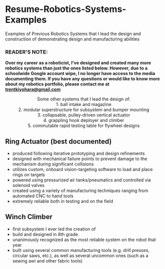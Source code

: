 # Resume-Robotics-Systems-Examples
Examples of Previous Robotics Systems that I lead the design and construction of demonstrating design and manufacturing abilities

### READER'S NOTE: 
**Over my career as a roboticist, I've designed and created many more robotics systems than just the ones listed below. However, due to a schoolwide Google account wipe, I no longer have access to the media documenting them. If you have any questions or would like to know more about my robotics portfolio, please contact me at trentkiyohara@gmail.com**
<p align="center">
Some other systems that I lead the design of: <br />
1. ball intake and magazine <br />
2. modular superstructure for subsystem and bumper mounting <br />
3. collapsable, pulley-driven vertical actuator <br />
4. grappling hook deployer and climber <br />
5. commutable rapid testing table for flywheel designs
</p>

## Ring Actuator (best documented)
- produced following iterative prototyping and design refinements
- designed with mechanical failure points to prevent damage to the mechanism during significant collisions
- utilizes custom, onboard vision-targeting software to load and place rings on targets
- powered using pressurized air tanks/pneumatics and controlled via solenoid valves
- created using a variety of manufacturing techniques ranging from automated CNC to hand tools
- extremely reliable both in testing and on the field
 
 
## Winch Climber
- first subsystem I ever led the creation of
- build and designed in 8th grade
- unanimously recognized as the most reliable system on the robot that year
- built using several common manufacturing tools (e.g. drill presses, circular saws, etc.), as well as several uncommon ones (such as a sewing awl and other fabric tools)
